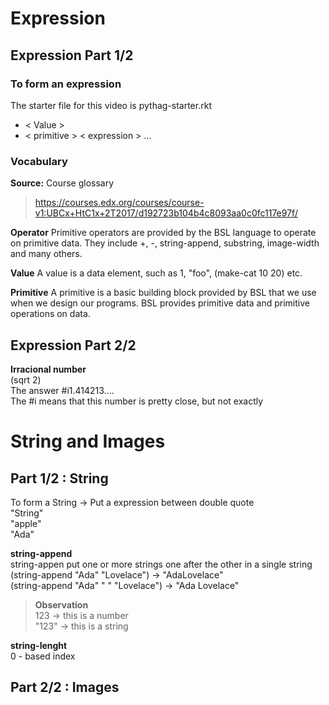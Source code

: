 # Expression
## Expression Part 1/2
### To form an expression
The starter file for this video is pythag-starter.rkt
* < Value >
* < primitive > < expression > ...

### Vocabulary
**Source:**
Course glossary
> https://courses.edx.org/courses/course-v1:UBCx+HtC1x+2T2017/d192723b104b4c8093aa0c0fc117e97f/

**Operator**
Primitive operators are provided by the BSL language to operate on primitive data. They include  +, -, string-append, substring, image-width and many others.

**Value**
A value is a data element, such as 1, "foo", (make-cat 10 20) etc.

**Primitive**
A primitive is a basic building block provided by BSL that we use when we design our programs. BSL provides primitive data and primitive operations on data.

## Expression Part 2/2
**Irracional number**  
(sqrt 2)  
The answer #i1.414213....  
The #i means that this number is pretty close, but not exactly

# String and Images 

## Part 1/2 : String   
To form a String -> Put a expression between double quote  
"String"  
"apple"  
"Ada"  

**string-append**  
string-appen put one or more strings one after the other in a single string
(string-append "Ada" "Lovelace") -> "AdaLovelace"  
(string-append "Ada" " " "Lovelace") -> "Ada Lovelace"  

>**Observation**  
> 123 -> this is a number  
> "123" -> this is a string  

**string-lenght**  
0 - based index  


## Part 2/2 : Images



